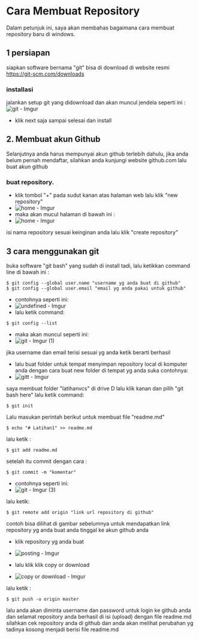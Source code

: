 # Cara Membuat Repository
<p>Dalam petunjuk ini, saya akan membahas bagaimana cara membuat repository baru di windows.</p>

## 1 persiapan
siapkan software bernama "git" bisa di download di website resmi https://git-scm.com/downloads

### installasi
jalankan setup git yang didownload dan akan muncul jendela seperti ini :
![git - Imgur](https://github.com/user-attachments/assets/cd8788bc-d93c-4aa8-bbdc-b45a4f77931e)
- klik next saja sampai selesai dan install

## 2. Membuat akun Github
<p>Selanjutnya anda harus mempunyai akun github terlebih dahulu, jika anda belum pernah mendaftar, silahkan anda kunjungi website github.com lalu buat akun github</p>

### buat repository.
- klik tombol "+" pada sudut kanan atas halaman web lalu klik "new repository"
- ![home - Imgur](https://i.imgur.com/MqIEA8T.png)
- maka akan mucul halaman di bawah ini :
- ![home - Imgur](https://github.com/user-attachments/assets/f1e764ae-925c-4982-9b85-29a78282aebe)

isi nama repository sesuai keinginan anda lalu klik "create repository"

## 3 cara menggunakan git
buka software "git bash" yang sudah di install tadi, lalu ketikkan command line di bawah ini :
```
$ git config --global user.name "username yg anda buat di github"
$ git config --global user.email "email yg anda pakai untuk github"
```
- contohnya seperti ini:
-  ![undefined - Imgur](https://github.com/user-attachments/assets/253c8ba6-1bf6-40b6-9585-728c5b10b280)
- lalu ketik command:
```
$ git config --list
```
- maka akan muncul seperti ini:
-  ![git - Imgur (1)](https://github.com/user-attachments/assets/387411e9-e20a-4f71-ac8c-6fb6b25cf133)


jika username dan email terisi sesuai yg anda ketik berarti berhasil
- lalu buat folder untuk tempat menyimpan repository local di komputer anda dengan cara buat new folder di tempat yg anda suka contohnya:
-  ![gitt - Imgur](https://github.com/user-attachments/assets/f0958cc4-f3ce-46d0-9c25-1bd673c54ee8)

saya membuat folder "latihanvcs" di drive D
lalu klik kanan dan pilih "git bash here"
lalu ketik command:
```
$ git init
```
Lalu masukan perintah berikut untuk membuat file "readme.md"
```
$ echo "# Latihan1" >> readme.md
```
lalu ketik :
```
$ git add readme.md
```
setelah itu commit dengan cara :
```
$ git commit -m "komentar"
```
- contohnya seperti ini:
- ![git - Imgur (3)](https://github.com/user-attachments/assets/5e0ac3bb-5ad1-45cb-b70e-3bff8e8b2b67)

lalu ketik:
```
$ git remote add origin "link url repository di github"
```
contoh bisa dilihat di gambar sebelumnya
untuk mendapatkan link repository yg anda buat anda tinggal ke akun github anda
- klik repository yg anda buat
- ![posting - Imgur](https://github.com/user-attachments/assets/b644f4b0-4ca7-4434-8541-78957319fbd7)


- lalu klik klik copy or download
- ![copy or download - Imgur](https://github.com/user-attachments/assets/def8c62e-fa57-42ce-ba7c-3ec6087a0db3)


lalu ketik :
```
$ git push -u origin master
```
lalu anda akan diminta username dan password untuk login ke github anda dan selamat repository anda berhasil di isi (upload) dengan file readme.md silahkan cek repository anda di github dan anda akan melihat perubahan yg tadinya kosong menjadi berisi file readme.md
